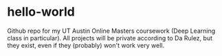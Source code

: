 # hello-world
Github repo for my UT Austin Online Masters coursework (Deep Learning class in particular).  All projects will be private according to Da Rulez, but they exist, even if they (probably) won't work very well.
